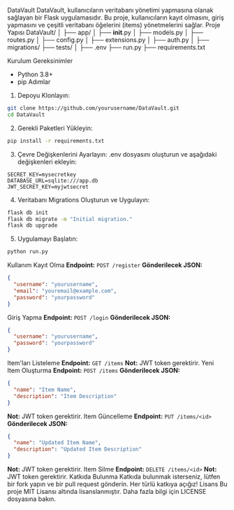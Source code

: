DataVault
DataVault, kullanıcıların veritabanı yönetimi yapmasına olanak sağlayan bir Flask uygulamasıdır. Bu proje, kullanıcıların kayıt olmasını, giriş yapmasını ve çeşitli veritabanı öğelerini (items) yönetmelerini sağlar.
Proje Yapısı
DataVault/
│
├── app/
│   ├── __init__.py
│   ├── models.py
│   ├── routes.py
│   ├── config.py
│   ├── extensions.py
│   ├── auth.py
│
├── migrations/
├── tests/
│
├── .env
├── run.py
├── requirements.txt

Kurulum
Gereksinimler
- Python 3.8+
- pip
Adımlar
1. Depoyu Klonlayın:
```bash
git clone https://github.com/yourusername/DataVault.git
cd DataVault
```
2. Gerekli Paketleri Yükleyin:
```bash
pip install -r requirements.txt
```
3. Çevre Değişkenlerini Ayarlayın:
.env dosyasını oluşturun ve aşağıdaki değişkenleri ekleyin:
```
SECRET_KEY=mysecretkey
DATABASE_URL=sqlite:///app.db
JWT_SECRET_KEY=myjwtsecret
```
4. Veritabanı Migrations Oluşturun ve Uygulayın:
```bash
flask db init
flask db migrate -m "Initial migration."
flask db upgrade
```
5. Uygulamayı Başlatın:
```bash
python run.py
```
Kullanım
Kayıt Olma
**Endpoint:** `POST /register`
**Gönderilecek JSON:**
```json
{
  "username": "yourusername",
  "email": "youremail@example.com",
  "password": "yourpassword"
}
```
Giriş Yapma
**Endpoint:** `POST /login`
**Gönderilecek JSON:**
```json
{
  "username": "yourusername",
  "password": "yourpassword"
}
```
Item'ları Listeleme
**Endpoint:** `GET /items`
**Not:** JWT token gerektirir.
Yeni Item Oluşturma
**Endpoint:** `POST /items`
**Gönderilecek JSON:**
```json
{
  "name": "Item Name",
  "description": "Item Description"
}
```
**Not:** JWT token gerektirir.
Item Güncelleme
**Endpoint:** `PUT /items/<id>`
**Gönderilecek JSON:**
```json
{
  "name": "Updated Item Name",
  "description": "Updated Item Description"
}
```
**Not:** JWT token gerektirir.
Item Silme
**Endpoint:** `DELETE /items/<id>`
**Not:** JWT token gerektirir.
Katkıda Bulunma
Katkıda bulunmak isterseniz, lütfen bir fork yapın ve bir pull request gönderin. Her türlü katkıya açığız!
Lisans
Bu proje MIT Lisansı altında lisanslanmıştır. Daha fazla bilgi için LICENSE dosyasına bakın.
